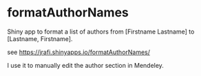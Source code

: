 # formatAuthorNames
Shiny app to format a list of authors from [Firstname Lastname] to [Lastname, Firstname].

see https://jrafi.shinyapps.io/formatAuthorNames/

I use it to manually edit the author section in Mendeley.
